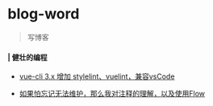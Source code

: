# blog-word
> 写博客

#### | 健壮的编程

* [vue-cli 3.x 增加 stylelint、vuelint，兼容vsCode](https://github.com/rhinel/blog-word/issues/1)

* [如果怕忘记无法维护，那么我对注释的理解，以及使用Flow](https://github.com/rhinel/blog-word/issues/2)

